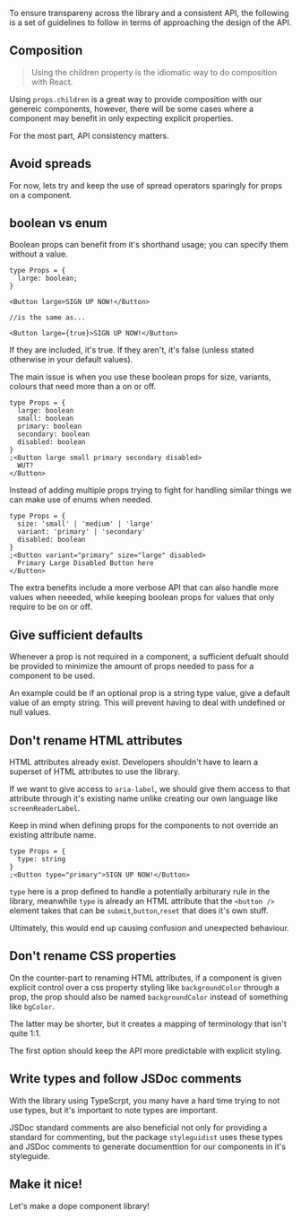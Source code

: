 To ensure transpareny across the library and a consistent API, the following is a set of guidelines to follow in terms of approaching the design of the API.

## Composition

> Using the children property is the idiomatic way to do composition with React.

Using `props.children` is a great way to provide composition with our genereic components, however, there will be some cases where a component may benefit in only expecting explicit properties.

For the most part, API consistency matters.

## Avoid spreads

For now, lets try and keep the use of spread operators sparingly for props on a component.

## boolean vs enum

Boolean props can benefit from it's shorthand usage; you can specify them without a value.

```tsx
type Props = {
  large: boolean;
}

<Button large>SIGN UP NOW!</Button>

//is the same as...

<Button large={true}>SIGN UP NOW!</Button>
```

If they are included, it's true. If they aren't, it's false (unless stated otherwise in your default values).

The main issue is when you use these boolean props for size, variants, colours that need more than a on or off.

```tsx
type Props = {
  large: boolean
  small: boolean
  primary: boolean
  secondary: boolean
  disabled: boolean
}
;<Button large small primary secondary disabled>
  WUT?
</Button>
```

Instead of adding multiple props trying to fight for handling similar things we can make use of enums when needed.

```tsx
type Props = {
  size: 'small' | 'medium' | 'large'
  variant: 'primary' | 'secondary'
  disabled: boolean
}
;<Button variant="primary" size="large" disabled>
  Primary Large Disabled Button here
</Button>
```

The extra benefits include a more verbose API that can also handle more values when neeeded, while keeping boolean props for values that only require to be on or off.

## Give sufficient defaults

Whenever a prop is not required in a component, a sufficient defualt should be provided to minimize the amount of props needed to pass for a component to be used.

An example could be if an optional prop is a string type value, give a default value of an empty string. This will prevent having to deal with undefined or null values.

## Don't rename HTML attributes

HTML attributes already exist. Developers shouldn't have to learn a superset of HTML attributes to use the library.

If we want to give access to `aria-label`, we should give them access to that attribute through it's existing name unlike creating our own language like `screenReaderLabel`.

Keep in mind when defining props for the components to not override an existing attribute name.

```tsx
type Props = {
  type: string
}
;<Button type="primary">SIGN UP NOW!</Button>
```

`type` here is a prop defined to handle a potentially arbiturary rule in the library, meanwhile `type` is already an HTML attribute that the `<button />` element takes that can be `submit`,`button`,`reset` that does it's own stuff.

Ultimately, this would end up causing confusion and unexpected behaviour.

## Don't rename CSS properties

On the counter-part to renaming HTML attributes, if a component is given explicit control over a css property styling like `backgroundColor` through a prop, the prop should also be named `backgroundColor` instead of something like `bgColor`.

The latter may be shorter, but it creates a mapping of terminology that isn't quite 1:1.

The first option should keep the API more predictable with explicit styling.

## Write types and follow JSDoc comments

With the library using TypeScrpt, you many have a hard time trying to not use types, but it's important to note types are important.

JSDoc standard comments are also beneficial not only for providing a standard for commenting, but the package `styleguidist` uses these types and JSDoc comments to generate documenttion for our components in it's styleguide.

## Make it nice!

Let's make a dope component library!
